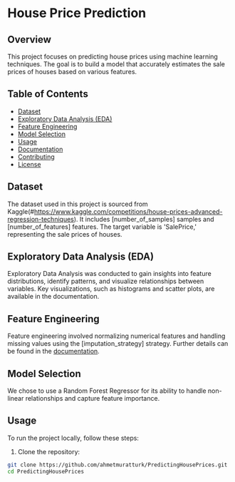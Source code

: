# House Price Prediction

## Overview

This project focuses on predicting house prices using machine learning techniques. The goal is to build a model that accurately estimates the sale prices of houses based on various features.

## Table of Contents

- [Dataset](#dataset)
- [Exploratory Data Analysis (EDA)](#eda)
- [Feature Engineering](#feature-engineering)
- [Model Selection](#model-selection)
- [Usage](#usage)
- [Documentation](#documentation)
- [Contributing](#contributing)
- [License](#license)

## Dataset

The dataset used in this project is sourced from Kaggle(#https://www.kaggle.com/competitions/house-prices-advanced-regression-techniques). It includes [number_of_samples] samples and [number_of_features] features. The target variable is 'SalePrice,' representing the sale prices of houses.

## Exploratory Data Analysis (EDA)

Exploratory Data Analysis was conducted to gain insights into feature distributions, identify patterns, and visualize relationships between variables. Key visualizations, such as histograms and scatter plots, are available in the documentation.

## Feature Engineering

Feature engineering involved normalizing numerical features and handling missing values using the [imputation_strategy] strategy. Further details can be found in the [documentation](#documentation).

## Model Selection

We chose to use a Random Forest Regressor for its ability to handle non-linear relationships and capture feature importance.

## Usage

To run the project locally, follow these steps:

1. Clone the repository:

```bash
git clone https://github.com/ahmetmuratturk/PredictingHousePrices.git
cd PredictingHousePrices
